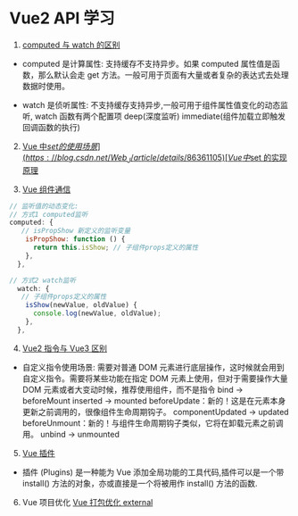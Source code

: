 <!--
 * @Author: TerryMin
 * @Date: 2022-09-15 09:28:35
 * @LastEditors: TerryMin
 * @LastEditTime: 2023-03-03 16:02:01
 * @Description: file not
-->

# Vue2 API 学习

1. [computed 与 watch 的区别](https://www.jianshu.com/p/5f83e06ae32f)

- computed 是计算属性: 支持缓存不支持异步。如果 computed 属性值是函数，那么默认会走 get 方法。一般可用于页面有大量或者复杂的表达式去处理数据时使用。

- watch 是侦听属性: 不支持缓存支持异步,一般可用于组件属性值变化的动态监听, watch 函数有两个配置项 deep(深度监听) immediate(组件加载立即触发回调函数的执行)

2. [Vue 中$set 的使用场景](https://blog.csdn.net/Web_J/article/details/86361105)
   [Vue 中$set 的实现原理](https://juejin.cn/post/7015214879330172964)

3. [Vue 组件通信](https://juejin.cn/post/6844903845642911752)

```js
// 监听值的动态变化:
// 方式1 computed监听
computed: {
   // isPropShow 新定义的监听变量
    isPropShow: function () {
      return this.isShow; // 子组件props定义的属性
    },
  },

// 方式2 watch监听
  watch: {
   // 子组件props定义的属性
    isShow(newValue, oldValue) {
      console.log(newValue, oldValue);
    },
  },

```

4. [Vue2 指令与 Vue3 区别](https://blog.csdn.net/m0_46846526/article/details/118911913)

- 自定义指令使用场景: 需要对普通 DOM 元素进行底层操作，这时候就会用到自定义指令。需要将某些功能在指定 DOM 元素上使用，但对于需要操作大量 DOM 元素或者大变动时候，推荐使用组件，而不是指令
  bind → beforeMount
  inserted → mounted
  beforeUpdate：新的！这是在元素本身更新之前调用的，很像组件生命周期钩子。
  componentUpdated → updated
  beforeUnmount：新的！与组件生命周期钩子类似，它将在卸载元素之前调用。
  unbind -> unmounted

5. [Vue 插件](https://juejin.cn/post/6844903946343940104)

- 插件 (Plugins) 是一种能为 Vue 添加全局功能的工具代码,插件可以是一个带 install() 方法的对象，亦或直接是一个将被用作 install() 方法的函数.

6. Vue 项目优化
   [Vue 打包优化 external](https://juejin.cn/post/6844904190083350542)
